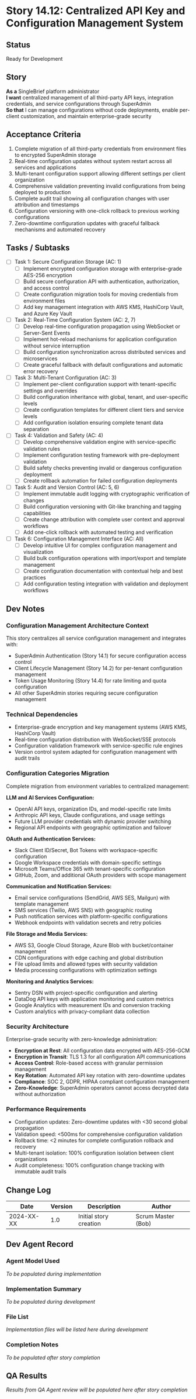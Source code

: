 # Story 14.12: Centralized API Key and Configuration Management System

## Status
Ready for Development

## Story
**As a** SingleBrief platform administrator  
**I want** centralized management of all third-party API keys, integration credentials, and service configurations through SuperAdmin  
**So that** I can manage configurations without code deployments, enable per-client customization, and maintain enterprise-grade security

## Acceptance Criteria
1. Complete migration of all third-party credentials from environment files to encrypted SuperAdmin storage
2. Real-time configuration updates without system restart across all services and applications
3. Multi-tenant configuration support allowing different settings per client organization
4. Comprehensive validation preventing invalid configurations from being deployed to production
5. Complete audit trail showing all configuration changes with user attribution and timestamps
6. Configuration versioning with one-click rollback to previous working configurations
7. Zero-downtime configuration updates with graceful fallback mechanisms and automated recovery

## Tasks / Subtasks
- [ ] Task 1: Secure Configuration Storage (AC: 1)
  - [ ] Implement encrypted configuration storage with enterprise-grade AES-256 encryption
  - [ ] Build secure configuration API with authentication, authorization, and access control
  - [ ] Create configuration migration tools for moving credentials from environment files
  - [ ] Add key management integration with AWS KMS, HashiCorp Vault, and Azure Key Vault
- [ ] Task 2: Real-Time Configuration System (AC: 2, 7)
  - [ ] Develop real-time configuration propagation using WebSocket or Server-Sent Events
  - [ ] Implement hot-reload mechanisms for application configuration without service interruption
  - [ ] Build configuration synchronization across distributed services and microservices
  - [ ] Create graceful fallback with default configurations and automatic error recovery
- [ ] Task 3: Multi-Tenant Configuration (AC: 3)
  - [ ] Implement per-client configuration support with tenant-specific settings and overrides
  - [ ] Build configuration inheritance with global, tenant, and user-specific levels
  - [ ] Create configuration templates for different client tiers and service levels
  - [ ] Add configuration isolation ensuring complete tenant data separation
- [ ] Task 4: Validation and Safety (AC: 4)
  - [ ] Develop comprehensive validation engine with service-specific validation rules
  - [ ] Implement configuration testing framework with pre-deployment validation
  - [ ] Build safety checks preventing invalid or dangerous configuration deployment
  - [ ] Create rollback automation for failed configuration deployments
- [ ] Task 5: Audit and Version Control (AC: 5, 6)
  - [ ] Implement immutable audit logging with cryptographic verification of changes
  - [ ] Build configuration versioning with Git-like branching and tagging capabilities
  - [ ] Create change attribution with complete user context and approval workflows
  - [ ] Add one-click rollback with automated testing and verification
- [ ] Task 6: Configuration Management Interface (AC: All)
  - [ ] Develop intuitive UI for complex configuration management and visualization
  - [ ] Build bulk configuration operations with import/export and template management
  - [ ] Create configuration documentation with contextual help and best practices
  - [ ] Add configuration testing integration with validation and deployment workflows

## Dev Notes

### Configuration Management Architecture Context
This story centralizes all service configuration management and integrates with:
- SuperAdmin Authentication (Story 14.1) for secure configuration access control
- Client Lifecycle Management (Story 14.2) for per-tenant configuration management
- Token Usage Monitoring (Story 14.4) for rate limiting and quota configuration
- All other SuperAdmin stories requiring secure configuration management

### Technical Dependencies
- Enterprise-grade encryption and key management systems (AWS KMS, HashiCorp Vault)
- Real-time configuration distribution with WebSocket/SSE protocols
- Configuration validation framework with service-specific rule engines
- Version control system adapted for configuration management with audit trails

### Configuration Categories Migration
Complete migration from environment variables to centralized management:

**LLM and AI Services Configuration:**
- OpenAI API keys, organization IDs, and model-specific rate limits
- Anthropic API keys, Claude configurations, and usage settings
- Future LLM provider credentials with dynamic provider switching
- Regional API endpoints with geographic optimization and failover

**OAuth and Authentication Services:**
- Slack Client ID/Secret, Bot Tokens with workspace-specific configuration
- Google Workspace credentials with domain-specific settings
- Microsoft Teams/Office 365 with tenant-specific configuration
- GitHub, Zoom, and additional OAuth providers with scope management

**Communication and Notification Services:**
- Email service configurations (SendGrid, AWS SES, Mailgun) with template management
- SMS services (Twilio, AWS SNS) with geographic routing
- Push notification services with platform-specific configurations
- Webhook endpoints with validation secrets and retry policies

**File Storage and Media Services:**
- AWS S3, Google Cloud Storage, Azure Blob with bucket/container management
- CDN configurations with edge caching and global distribution
- File upload limits and allowed types with security validation
- Media processing configurations with optimization settings

**Monitoring and Analytics Services:**
- Sentry DSN with project-specific configuration and alerting
- DataDog API keys with application monitoring and custom metrics
- Google Analytics with measurement IDs and conversion tracking
- Custom analytics with privacy-compliant data collection

### Security Architecture
Enterprise-grade security with zero-knowledge administration:
- **Encryption at Rest**: All configuration data encrypted with AES-256-GCM
- **Encryption in Transit**: TLS 1.3 for all configuration API communications
- **Access Control**: Role-based access with granular permission management
- **Key Rotation**: Automated API key rotation with zero-downtime updates
- **Compliance**: SOC 2, GDPR, HIPAA compliant configuration management
- **Zero-Knowledge**: SuperAdmin operators cannot access decrypted data without authorization

### Performance Requirements
- Configuration updates: Zero-downtime updates with <30 second global propagation
- Validation speed: <500ms for comprehensive configuration validation
- Rollback time: <2 minutes for complete configuration rollback and recovery
- Multi-tenant isolation: 100% configuration isolation between client organizations
- Audit completeness: 100% configuration change tracking with immutable audit trails

## Change Log
| Date | Version | Description | Author |
|------|---------|-------------|---------|
| 2024-XX-XX | 1.0 | Initial story creation | Scrum Master (Bob) |

## Dev Agent Record

### Agent Model Used
*To be populated during implementation*

### Implementation Summary
*To be populated during development*

### File List
*Implementation files will be listed here during development*

### Completion Notes
*To be populated after story completion*

## QA Results
*Results from QA Agent review will be populated here after story completion*